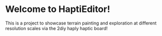 # Welcome to HaptiEditor!

This is a project to showcase terrain painting and exploration at different resolution scales via the 2diy haply haptic board!

